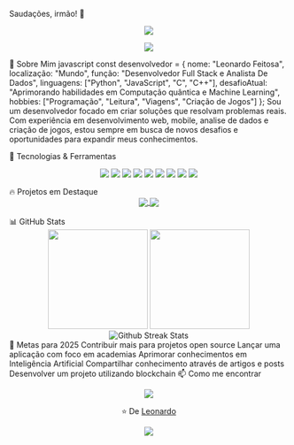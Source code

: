 Saudações, irmão! 👋
<div align="center"> <img src="https://readme-typing-svg.herokuapp.com/?lines=Desenvolvedor+Full+Stack;Analista+De+Dados;Entusiasta+de+Tecnologia;Desenvolvedor+De+Jogos&font=Fira%20Code&center=true&width=380&height=50"> </div> <p align="center"> <a href="https://www.linkedin.com/in/leonardo-feitosadev/"><img src="https://img.shields.io/badge/-LinkedIn-0e76a8?style=flat-square&logo=Linkedin&logoColor=white" /></a> </p>
💫 Sobre Mim
javascript
const desenvolvedor = {
  nome: "Leonardo Feitosa",
  localização: "Mundo",
  função: "Desenvolvedor Full Stack e Analista De Dados",
  linguagens: ["Python", "JavaScript", "C", "C++"],
  desafioAtual: "Aprimorando habilidades em Computação quântica e Machine Learning",
  hobbies: ["Programação", "Leitura", "Viagens", "Criação de Jogos"]
};
Sou um desenvolvedor focado em criar soluções que resolvam problemas reais. Com experiência em desenvolvimento web, mobile, analise de dados e criação de jogos, estou sempre em busca de novos desafios e oportunidades para expandir meus conhecimentos.

🚀 Tecnologias & Ferramentas
<p align="center"> <img src="https://img.shields.io/badge/JavaScript-F7DF1E?style=for-the-badge&logo=javascript&logoColor=black" /> <img src="https://img.shields.io/badge/TypeScript-007ACC?style=for-the-badge&logo=typescript&logoColor=white" /> <img src="https://img.shields.io/badge/React-20232A?style=for-the-badge&logo=react&logoColor=61DAFB" /> <img src="https://img.shields.io/badge/Node.js-339933?style=for-the-badge&logo=nodedotjs&logoColor=white" /> <img src="https://img.shields.io/badge/Python-3776AB?style=for-the-badge&logo=python&logoColor=white" /> <img src="https://img.shields.io/badge/C-00599C?style=for-the-badge&logo=c&logoColor=white" /> <img src="https://img.shields.io/badge/C++-00599C?style=for-the-badge&logo=cplusplus&logoColor=white" /> <img src="https://img.shields.io/badge/MySQL-4479A1?style=for-the-badge&logo=mysql&logoColor=white" /> <img src="https://img.shields.io/badge/Git-F05032?style=for-the-badge&logo=git&logoColor=white" /> </p>
🔥 Projetos em Destaque
<div align="center"> <a href="https://github.com/Leonzuka/frutosdovale"> <img align="center" src="https://github-readme-stats.vercel.app/api/pin/?username=Leonzuka&repo=frutosdovale&theme=radical" /> </a> <a href="https://github.com/Leonzuka/flask"> <img align="center" src="https://github-readme-stats.vercel.app/api/pin/?username=Leonzuka&repo=flask&theme=tokyonight" /> </a> </div> <br/>
📊 GitHub Stats
<div align="center"> <img height="180em" src="https://github-readme-stats.vercel.app/api?username=Leonzuka&show_icons=true&theme=synthwave&include_all_commits=true&count_private=true&hide_border=true"/> <img height="180em" src="https://github-readme-stats.vercel.app/api/top-langs/?username=Leonzuka&layout=compact&langs_count=8&theme=radical&hide_border=true"/> </div> <div align="center"> <img src="https://github-readme-streak-stats.herokuapp.com/?user=Leonzuka&theme=tokyonight&hide_border=true" alt="Github Streak Stats"> </div>
🎯 Metas para 2025
 Contribuir mais para projetos open source
 Lançar uma aplicação com foco em academias
 Aprimorar conhecimentos em Inteligência Artificial
 Compartilhar conhecimento através de artigos e posts
 Desenvolver um projeto utilizando blockchain
📫 Como me encontrar
<p align="center"> <a href="mailto:leonardofeitosa789@gmail.com"><img src="https://img.shields.io/badge/Email-D14836?style=for-the-badge&logo=gmail&logoColor=white" /></a> </p>
<div align="center"> <p>⭐️ De <a href="https://github.com/Leonzuka">Leonardo</a></p> <img src="https://komarev.com/ghpvc/?username=Leonzuka&color=blueviolet&style=flat-square&label=Visualizações+do+perfil" /> </div>
